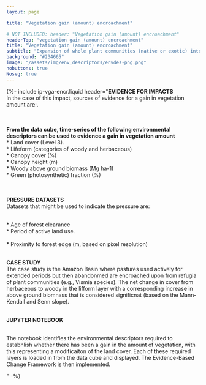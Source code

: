 ```yaml
---
layout: page

title: "Vegetation gain (amount) encroachment"

# NOT INCLUDED: header: "Vegetation gain (amount) encroachment"
headerTop: "vegetation gain (amount) encroachment"
title: "Vegetation gain (amount) encroachment"
subtitle: "Expansion of whole plant communities (native or exotic) into an area as a consequence of an increase in woody plant density or extent so that the natural equilibrium of woody plant layer (trees and shrubs) and herbaceous (grass and forb) layer densities is shifted towards woody species. "
background: "#234665"
image: "/assets/img/env_descriptors/envdes-png.png"
nobuttons: true
Nosvg: true
---
```


{%-
include ip-vga-encr.liquid
header="<strong>EVIDENCE FOR IMPACTS</strong> <br>  In the case of this impact, sources of evidence for a gain in vegetation amount are:.

<br/><br/><strong>From the data cube, time-series of the following environmental descriptors can be used to evidence a gain in vegetation amount </strong>
<br/>*    Land cover (Level 3).
<br/>*    Lifeform (categories of woody and herbaceous)
<br/>*    Canopy cover (%) 
<br/>*    Canopy height (m)
<br/>*    Woody above ground biomass (Mg ha-1)
<br/>*    Green (photosynthetic) fraction (%)

<br><br><strong>PRESSURE DATASETS</strong>
<br> Datasets that might be used to indicate the pressure are:

<br/>* Age of forest clearance
<br/>* Period of active land use.  
<br/>* Proximity to forest edge (m, based on pixel resolution)


<br><strong>CASE STUDY</strong>
<br>The case study is the Amazon Basin where pastures used actively for extended periods but then abandonmed are encroached upon from refugia of plant communities (e.g., Vismia species).  The net change in cover from herbaceous to woody in the lifform layer with a corresponding increase in above ground biomnass that is considered significnat (based on the Mann-Kendall and Senn slope).

<br><strong>JUPYTER NOTEBOOK</strong>

<br>The notebook identifies the environmental descriptors required to estabhlish whether there has been a gain in the amount of vegetation, with this representing a modificaiton of the land cover.  Each of these required layers is loaded in from the data cube and displayed.  The Evidence-Based Change Framework is then implemented.

"
-%}
